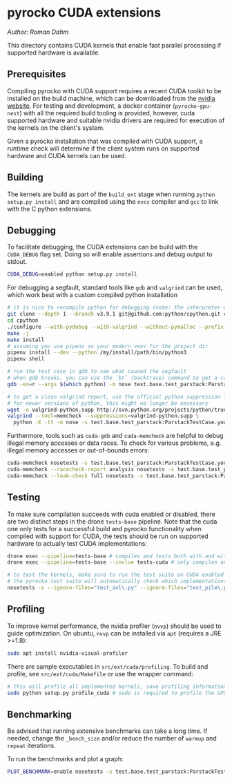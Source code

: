 # pyrocko CUDA extensions

_Author: Roman Dahm_

This directory contains CUDA kernels that enable fast parallel processing if supported hardware is available.

## Prerequisites

Compiling pyrocko with CUDA support requires a recent CUDA toolkit to be installed on the build machine, which can be downloaded from the [nvidia website](https://developer.nvidia.com/cuda-toolkit).
For testing and development, a docker container (`pyrocko-gpu-nest`) with all the required build tooling is provided, however, cuda supported hardware and suitable nvidia drivers are required for execution of the kernels on the client's system.

Given a pyrocko installation that was compiled with CUDA support, a runtime check will determine if the client system runs on supported hardware and CUDA kernels can be used.

## Building

The kernels are build as part of the `build_ext` stage when running `python setup.py install` and are compiled using the `nvcc` compiler and `gcc` to link with the C python extensions.

## Debugging

To facilitate debugging, the CUDA extensions can be build with the `CUDA_DEBUG` flag set.
Doing so will enable assertions and debug output to stdout.
```bash
CUDA_DEBUG=enabled python setup.py install
```

For debugging a segfault, standard tools like `gdb` and `valgrind` can be used, which work best with a custom compiled python installation
```bash
# it is nice to recompile python for debugging (note: the interpreter will be slower)
git clone --depth 1 --branch v3.9.1 git@github.com:python/cpython.git cpython
cd cpython
./configure --with-pydebug --with-valgrind --without-pymalloc --prefix /my/install/path
make -j
make install
# assuming you use pipenv as your modern venv for the project dir
pipenv install --dev --python /my/install/path/bin/python3
pipenv shell

# run the test case in gdb to see what caused the segfault
# when gdb breaks, you can use the `bt` (backtrace) command to get a callstack
gdb -ex=r --args $(which python) -m nose test.base.test_parstack:ParstackTestCase.your_test_case

# to get a clean valgrind report, use the official python suppression file
# for newer versions of python, this might no longer be necessary
wget -o valgrind-python.supp http://svn.python.org/projects/python/trunk/Misc/valgrind-python.supp
valgrind --tool=memcheck --suppressions=valgrind-python.supp \
  python -E -tt -m nose -s test.base.test_parstack:ParstackTestCase.your_test_case
```

Furthermore, tools such as `cuda-gdb` and `cuda-memcheck` are helpful to debug illegal memory accesses or data races.
To check for various problems, e.g. illegal memory accesses or out-of-bounds errors:
```bash
cuda-memcheck nosetests -s test.base.test_parstack:ParstackTestCase.your_test_case
cuda-memcheck --racecheck-report analysis nosetests -s test.base.test_parstack:ParstackTestCase.your_test_case
cuda-memcheck --leak-check full nosetests -s test.base.test_parstack:ParstackTestCase.your_test_case
```

## Testing

To make sure compilation succeeds with cuda enabled or disabled, there are two distinct steps in the drone `tests-base` pipeline. Note that the cuda one only tests for a successful build and pyrocko functionality when compiled with support for CUDA, the tests should be run on supported hardware to actually test CUDA implementations:
```bash
drone exec --pipeline=tests-base # compiles and tests both with and without CUDA
drone exec --pipeline=tests-base --inclue tests-cuda # only compiles and tests with CUDA support

# to test the kernels, make sure to run the test suite on CUDA enabled hardware
# the pyrocko test suite will automatically check which implementations to test at runtime
nosetests -s --ignore-files="test_avl\.py" --ignore-files="test_pile\.py" test.base
```

## Profiling

To improve kernel performance, the nvidia profiler (`nvvp`) should be used to guide optimization.
On ubuntu, `nvvp` can be installed via `apt` (requires a JRE >=1.8):
```bash
sudo apt install nvidia-visual-profiler
```

There are sample executables in `src/ext/cuda/profiling`. To build and profile, see `src/ext/cuda/Makefile` or use the wrapper command:
```bash
# this will profile all implemented kernels, save profiling information and open each in nvvp
sudo python setup.py profile_cuda # sudo is required to profile the GPU
```

## Benchmarking

Be advised that running extensive benchmarks can take a long time.
If needed, change the `_bench_size` and/or reduce the number of `warmup` and `repeat` iterations.

To run the benchmarks and plot a graph:
```bash
PLOT_BENCHMARK=enable nosetests -s test.base.test_parstack:ParstackTestCase.benchmark
```
